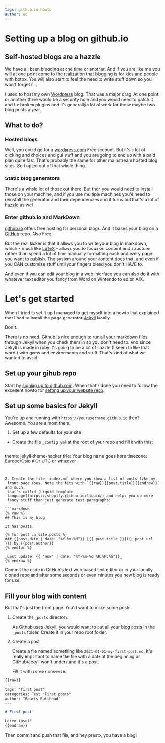 ```yaml
---
tags: github.io howto 
author: oo
---
```


# Setting up a blog on github.io

## Self-hosted blogs are a hazzle

We have all been blogging at one time or another. And if you are like
me you will at one point come to the realization that blogging is for
kids and people with botox. You will also start to feel the need to
write stuff down so you won't forget it...

I used to host my own [Wordpress](https://wordpress.org) blog. That
was a major drag. At one point or another there would be a security
hole and you would need to patch it and fix broken plugins and it's
generallÿ́a lot of work for those maybe two blog posts a year.

## What to do?

### Hosted blogs

Well, you could go for a [wordpress.com](https://www.wordpress.com)
Free account. But it's a lot of clicking and choices and gui stuff and
you are going to end up with a paid plan quite fast. That's probably
the same for other mainstream hosted blog sites. So I opted out of
that whole thing.

### Static blog generators

There's a whole lot of those out there. But then you would need to
install those on your machine, and if you use multiple machines you'd
need to reinstall the generator and their dependencies and it turns
out that's a lot of hazzle as well

### Enter github.io and MarkDown

[github.io](https://pages.github.com/) offers free hosting for
personal blogs. And it bases your blog on a
[GitHub](https://github.com) repo. Also Free.

But the real kicker is that it allows you to write your blog in
markdown, which - much like
[LaTeX](https://en.wikipedia.org/wiki/LaTeX) - allows you to focus on
content and structure rather than spend a lot of time manually
formatting each and every page you want to publish. The system around
your content does that, and even if you CAN customize stuff until your
fingers bleed you don't HAVE to.

And even if you can edit your blog in a web interface you can also do
it with whatever text editor you fancy from Word on Wintendo to ed on
AIX.

# Let's get started

When I tried to set it up I managed to get myself into a howto that
explained that I had to install the page generator
[Jekyll](https://jekyllrb.com/) locally. 

Don't.

There is no need. Github is nice enough to run all your markdown files
through Jekyll when you check them in so you don't need to. And since
Jekyll is made in ruby it's going to be a lot of hazzle (I seem to
like that word.) with gems and environments and stuff. That's kind
of what we wanted to avoid.

## Set up your gihub repo

Start by [signing up to github.com](https://github.com). When that's
done you need to follow the excellent howto for [setting up your
website
repo](https://docs.github.com/en/github/working-with-github-pages/creating-a-github-pages-site).

## Set up some basics for Jekyll

You're up and running with `https://yourusername.github.io` then?
Awesome. You are almost there. 

1. Set up a few defaults for your site

 - Create the file `_config.yml` at the root of your repo and fill it
   with this:
 
   ```yml
theme: jekyll-theme-hacker
title: Your blog name goes here
timezone: Europe/Oslo # Or UTC or whatever
   ```
 
 
 2. Create the file `index.md` where you show a list of posts like my
    front page does. Note the bits with `{{raw}}{{post.title}}{{endraw}}` and such,
    that's called [Liquid template
    language](https://shopify.github.io/liquid/) and helps you do more
    fancy stuff than just generate text paragraphs:
	
```markdown
{% raw %}
## This is my blog

It has posts.

{% for post in site.posts %}
### {{post.date | date: "%Y-%m-%d"}} [{{ post.title }}]({{ post.url }}) by {{post.author}} 
{% endfor %}

_Last update: {{ "now" | date: "%Y-%m-%d %H:%M:%S"}}_
{% endraw %}
```

Commit the code in GitHub's text web based text editor or in your
locally cloned repo and after some seconds or even minutes you new
blog is ready for use.

## Fill your blog with content

But that's just the front page. You'd want to make some posts.

1. Create the `_posts` directory.

	As Github uses Jekyll, you would want to put all your blog posts
    in the `_posts` folder. Create it in your repo root folder. 

2.  Create a post

	Create a file named something like
    `2021-01-01-my-first-post.md`. It's really important to name the
    file with a date at the beginning or GitHub/Jekyll won't
    understand it's a post.

	Fill it with some nonsense:

```markdown
{{raw}}
---
tags: "first post" 
categories: Test "First posts"
author: "Beavis Butthead"
---

# First post!

Lorem ipsut!
{{endraw}}
```
 
Then commit and push that file, and hey presto, you have a blog!
 
 
